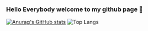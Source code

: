 ### Hello Everybody welcome to my github page 👋
[![Anurag's GitHub stats](https://github-readme-stats.vercel.app/api?username=MICKYLE237)](https://github.com/anuraghazra/github-readme-stats)
![Top Langs](https://github-readme-stats.vercel.app/api/top-langs/?username=MICKYLE237&hide_progress=false)
<!--
**MICKYLE237/MICKYLE237** is a ✨ _special_ ✨ repository because its `README.md` (this file) appears on your GitHub profile.

Here are some ideas to get you started:

- 🔭 I’m currently working on ...
- 🌱 I’m currently learning ...
- 👯 I’m looking to collaborate on ...
- 🤔 I’m looking for help with ...
- 💬 Ask me about ...
- 📫 How to reach me: ...
- 😄 Pronouns: ...
- ⚡ Fun fact: ...
-->
